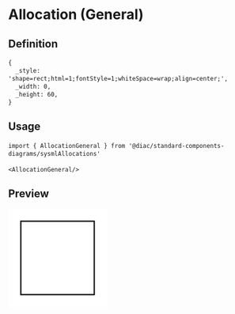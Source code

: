 # Allocation (General)

## Definition

```
{
  _style: 'shape=rect;html=1;fontStyle=1;whiteSpace=wrap;align=center;',
  _width: 0,
  _height: 60,
}
```

## Usage

```
import { AllocationGeneral } from '@diac/standard-components-diagrams/sysmlAllocations'

<AllocationGeneral/>
```

## Preview

<img src="./allocation-general.png" width="200"/>
